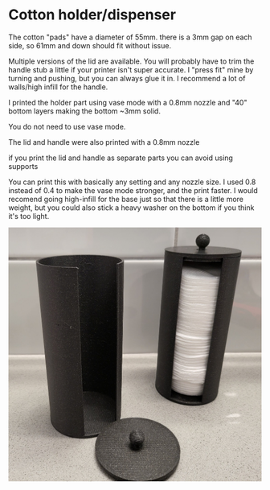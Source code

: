 # Cotton holder/dispenser

The cotton "pads" have a diameter of 55mm. there is a 3mm gap on each side, so 61mm and down should fit without issue.

Multiple versions of the lid are available. You will probably have to trim the handle stub a little if your printer isn't super accurate. I "press fit" mine by turning and pushing, but you can always glue it in. I recommend a lot of walls/high infill for the handle.

I printed the holder part using vase mode with a 0.8mm nozzle and "40" bottom layers making the bottom ~3mm solid.

You do not need to use vase mode.

The lid and handle were also printed with a 0.8mm nozzle

if you print the lid and handle as separate parts you can avoid using supports

You can print this with basically any setting and any nozzle size. I used 0.8 instead of 0.4 to make the vase mode stronger, and the print faster. I would recomend going high-infill for the base just so that there is a little more weight, but you could also stick a heavy washer on the bottom if you think it's too light. 

![example](./example.jpg)
